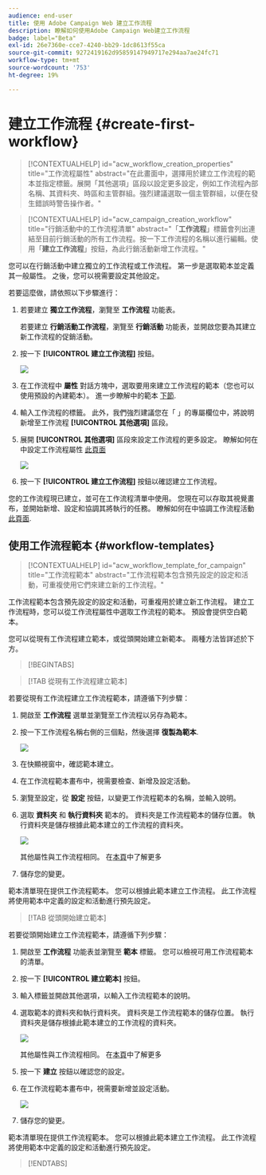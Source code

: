 ```yaml
---
audience: end-user
title: 使用 Adobe Campaign Web 建立工作流程
description: 瞭解如何使用Adobe Campaign Web建立工作流程
badge: label="Beta"
exl-id: 26e7360e-cce7-4240-bb29-1dc8613f55ca
source-git-commit: 9272419162d95859147949717e294aa7ae24fc71
workflow-type: tm+mt
source-wordcount: '753'
ht-degree: 19%

---
```



# 建立工作流程 {#create-first-workflow}

>[!CONTEXTUALHELP]
>id="acw_workflow_creation_properties"
>title="工作流程屬性"
>abstract="在此畫面中，選擇用於建立工作流程的範本並指定標籤。展開「其他選項」區段以設定更多設定，例如工作流程內部名稱、其資料夾、時區和主管群組。強烈建議選取一個主管群組，以便在發生錯誤時警告操作者。"


>[!CONTEXTUALHELP]
>id="acw_campaign_creation_workflow"
>title="行銷活動中的工作流程清單"
>abstract="「**工作流程**」標籤會列出連結至目前行銷活動的所有工作流程。按一下工作流程的名稱以進行編輯。使用「**建立工作流程**」按鈕，為此行銷活動新增工作流程。"


您可以在行銷活動中建立獨立的工作流程或工作流程。 第一步是選取範本並定義其一般屬性。 之後，您可以視需要設定其他設定。

若要這麼做，請依照以下步驟進行：

1. 若要建立 **獨立工作流程**，瀏覽至 **工作流程** 功能表。

   若要建立 **行銷活動工作流程**，瀏覽至 **行銷活動** 功能表，並開啟您要為其建立新工作流程的促銷活動。

1. 按一下 **[!UICONTROL 建立工作流程]** 按鈕。

   ![](assets/workflow-create.png)

1. 在工作流程中 **屬性** 對話方塊中，選取要用來建立工作流程的範本（您也可以使用預設的內建範本）。 進一步瞭解中的範本 [下節](#work-with-workflow-templates-workflow-templates).

1. 輸入工作流程的標籤。 此外，我們強烈建議您在「 」的專屬欄位中，將說明新增至工作流程 **[!UICONTROL 其他選項]** 區段。

1. 展開 **[!UICONTROL 其他選項]** 區段來設定工作流程的更多設定。 瞭解如何在中設定工作流程屬性 [此頁面](workflow-settings.md#properties)

   ![](assets/workflow-additional-options.png)

1. 按一下 **[!UICONTROL 建立工作流程]** 按鈕以確認建立工作流程。

您的工作流程現已建立，並可在工作流程清單中使用。 您現在可以存取其視覺畫布，並開始新增、設定和協調其將執行的任務。 瞭解如何在中協調工作流程活動 [此頁面](orchestrate-activities.md).

## 使用工作流程範本 {#workflow-templates}


>[!CONTEXTUALHELP]
>id="acw_workflow_template_for_campaign"
>title="工作流程範本"
>abstract="工作流程範本包含預先設定的設定和活動，可重複使用它們來建立新的工作流程。"

工作流程範本包含預先設定的設定和活動，可重複用於建立新工作流程。 建立工作流程時，您可以從工作流程屬性中選取工作流程的範本。 預設會提供空白範本。

您可以從現有工作流程建立範本，或從頭開始建立新範本。 兩種方法皆詳述於下方。


>[!BEGINTABS]

>[!TAB 從現有工作流程建立範本]

若要從現有工作流程建立工作流程範本，請遵循下列步驟：

1. 開啟至 **工作流程** 選單並瀏覽至工作流程以另存為範本。
1. 按一下工作流程名稱右側的三個點，然後選擇 **復製為範本**.

   ![](assets/wf-copy-as-template.png)

1. 在快顯視窗中，確認範本建立。
1. 在工作流程範本畫布中，視需要檢查、新增及設定活動。
1. 瀏覽至設定，從 **設定** 按鈕，以變更工作流程範本的名稱，並輸入說明。
1. 選取 **資料夾** 和 **執行資料夾** 範本的。 資料夾是工作流程範本的儲存位置。 執行資料夾是儲存根據此範本建立的工作流程的資料夾。

   ![](assets/wf-settings-template.png)

   其他屬性與工作流程相同。 在[本頁](workflow-settings.md#properties)中了解更多

1. 儲存您的變更。

範本清單現在提供工作流程範本。 您可以根據此範本建立工作流程。 此工作流程將使用範本中定義的設定和活動進行預先設定。


>[!TAB 從頭開始建立範本]


若要從頭開始建立工作流程範本，請遵循下列步驟：

1. 開啟至 **工作流程** 功能表並瀏覽至 **範本** 標籤。 您可以檢視可用工作流程範本的清單。
1. 按一下 **[!UICONTROL 建立範本]** 按鈕。
1. 輸入標籤並開啟其他選項，以輸入工作流程範本的說明。
1. 選取範本的資料夾和執行資料夾。 資料夾是工作流程範本的儲存位置。 執行資料夾是儲存根據此範本建立的工作流程的資料夾。

   ![](assets/new-wf-template.png)

   其他屬性與工作流程相同。 在[本頁](workflow-settings.md#properties)中了解更多

1. 按一下 **建立** 按鈕以確認您的設定。
1. 在工作流程範本畫布中，視需要新增並設定活動。

   ![](assets/wf-template-activities.png)

1. 儲存您的變更。

範本清單現在提供工作流程範本。 您可以根據此範本建立工作流程。 此工作流程將使用範本中定義的設定和活動進行預先設定。

>[!ENDTABS]
